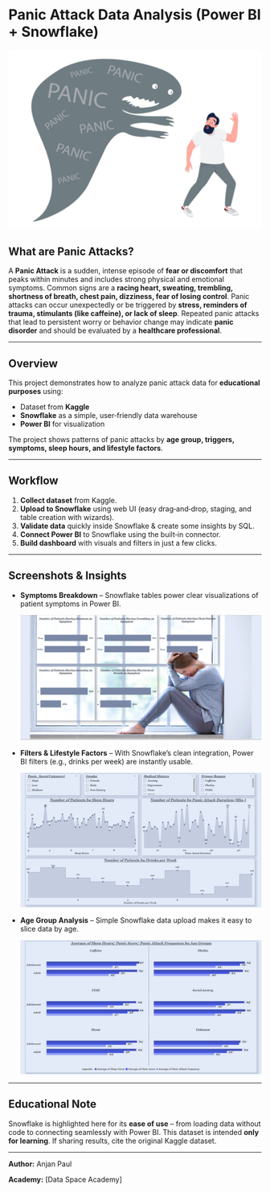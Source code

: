 # Panic Attack Data Analysis (Power BI + Snowflake)

![](./images/panic-attack-png-image.png)

## What are Panic Attacks?

A **Panic Attack** is a sudden, intense episode of **fear or discomfort** that peaks within minutes and includes strong physical and emotional symptoms. Common signs are a **racing heart, sweating, trembling, shortness of breath, chest pain, dizziness, fear of losing control**. Panic attacks can occur unexpectedly or be triggered by **stress, reminders of trauma, stimulants (like caffeine), or lack of sleep**. Repeated panic attacks that lead to persistent worry or behavior change may indicate **panic disorder** and should be evaluated by a **healthcare professional**.

 ---

## Overview

This project demonstrates how to analyze panic attack data for **educational purposes** using:

* Dataset from **Kaggle**
* **Snowflake** as a simple, user‑friendly data warehouse
* **Power BI** for visualization

The project shows patterns of panic attacks by **age group, triggers, symptoms, sleep hours, and lifestyle factors**.
 
 ---

## Workflow

1. **Collect dataset** from Kaggle.
2. **Upload to Snowflake** using web UI (easy drag‑and‑drop, staging, and table creation with wizards).
3. **Validate data** quickly inside Snowflake & create some insights by SQL.
4. **Connect Power BI** to Snowflake using the built‑in connector.
5. **Build dashboard** with visuals and filters in just a few clicks.

 ---

## Screenshots & Insights

* **Symptoms Breakdown** – Snowflake tables power clear visualizations of patient symptoms in Power BI.

  ![Patients by Symptoms](./images/Patients_by_symptoms.png)

* **Filters & Lifestyle Factors** – With Snowflake’s clean integration, Power BI filters (e.g., drinks per week) are instantly usable.

  ![Time Series & Filters](./images/Other_Recurement.png)

* **Age Group Analysis** – Simple Snowflake data upload makes it easy to slice data by age.

  ![Age Group Analysis](./images/Age_Group_Analysis.png)

 ---

## Educational Note

Snowflake is highlighted here for its **ease of use** – from loading data without code to connecting seamlessly with Power BI.
This dataset is intended **only for learning**. If sharing results, cite the original Kaggle dataset.

 ---

**Author:** Anjan Paul

**Academy:** [Data Space Academy]
